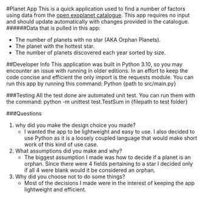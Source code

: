 #Planet App
This is a quick application used to find a number of factors using data from the [open exoplanet catalogue](https://gist.githubusercontent.com/joelbirchler/66cf8045fcbb6515557347c05d789b4a/raw/9a196385b44d4288431eef74896c0512bad3defe/exoplanets). 
This app requires no input and should update automatically with changes provided in the catalogue.
######Data that is pulled in this app:
- The number of planets with no star (AKA Orphan Planets).
- The planet with the hottest star.
- The number of planets discovered each year sorted by size.

##Developer Info
This application was built in Python 3.10, so you may encounter an issue with running in older editions. In an effort to keep the code concise and efficient the only import is the requests module. 
You can run this app by running this command: Python {path to src/main.py} 

###Testing
All the test done are automated unit test. You can run them with the command: python -m unittest test.TestSum in {filepath to test folder}

###Questions
1. why did you make the design choice you made?
   - I wanted the app to be lightweight and easy to use. I also decided to use Python as it is a loosely coupled language that would make short work of this kind of use case.
2. What assumptions did you make and why?
   - The biggest assumption I made was how to decide if a planet is an orphan. Since there were 4 fields pertaining to a star I decided only if all 4 were blank would it be considered an orphan.
3. Why did you choose not to do some things?
    - Most of the decisions I made were in the interest of keeping the app lightweight and efficient.